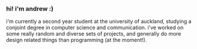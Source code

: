 ### hi! i'm andrew :)

i'm currently a second year student at the university of auckland, studying a conjoint degree in computer science and communication. i've worked on some really random and diverse sets of projects, and generally do more design related things than programming (at the moment!). 


<!--
**andrewqqiu/andrewqqiu** is a ✨ _special_ ✨ repository because its `README.md` (this file) appears on your GitHub profile.

Here are some ideas to get you started:

- 🔭 I’m currently working on ...
- 🌱 I’m currently learning ...
- 👯 I’m looking to collaborate on ...
- 🤔 I’m looking for help with ...
- 💬 Ask me about ...
- 📫 How to reach me: ...
- 😄 Pronouns: ...
- ⚡ Fun fact: ...
-->
